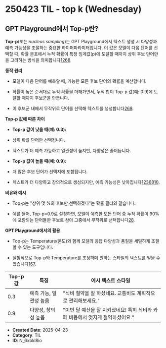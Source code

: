 # 250423 TIL - top k (Wednesday)

## GPT Playground에서 Top-p란?

**Top-p**(또는 _nucleus sampling_)는 GPT Playground에서 텍스트 생성 시 다양성과 예측 가능성을 조절하는 중요한 하이퍼파라미터입니다. 이 값은 모델이 다음 단어를 선택할 때, 확률 분포에서 누적 확률이 특정 임계값(p)에 도달할 때까지 상위 후보 단어만을 고려하는 방식을 의미합니다[1](https://wktj.tistory.com/164)[2](https://velog.io/@funda__mental_/GPT-Playground%EB%A1%9C-%ED%94%84%EB%A1%AC%ED%94%84%ED%8A%B8-%EC%97%94%EC%A7%80%EB%8B%88%EC%96%B4%EB%A7%81-%ED%95%B4%EB%B3%B4%EA%B8%B0-%ED%8A%9C%ED%86%A0%EB%A6%AC%EC%96%BC)[6](https://www.jiniai.biz/2023/07/23/openai-chatgpt-playground-%EC%99%84%EC%A0%84-%EC%B4%88%EB%B3%B4%EC%9E%90%EB%A5%BC-%EC%9C%84%ED%95%9C-%EC%82%AC%EC%9A%A9-%EA%B0%80%EC%9D%B4%EB%93%9C/)[8](https://testmanager.tistory.com/425).

**동작 원리**

- 모델이 다음 단어를 예측할 때, 가능한 모든 후보 단어의 확률을 계산합니다.

- 확률이 높은 순서대로 누적 확률을 더해가면서, 누적 합이 Top-p 값(예: 0.9)에 도달할 때까지 후보군을 만듭니다.

- 이 후보군 내에서 무작위로 단어를 선택해 텍스트를 생성합니다[2](https://velog.io/@funda__mental_/GPT-Playground%EB%A1%9C-%ED%94%84%EB%A1%AC%ED%94%84%ED%8A%B8-%EC%97%94%EC%A7%80%EB%8B%88%EC%96%B4%EB%A7%81-%ED%95%B4%EB%B3%B4%EA%B8%B0-%ED%8A%9C%ED%86%A0%EB%A6%AC%EC%96%BC)[6](https://www.jiniai.biz/2023/07/23/openai-chatgpt-playground-%EC%99%84%EC%A0%84-%EC%B4%88%EB%B3%B4%EC%9E%90%EB%A5%BC-%EC%9C%84%ED%95%9C-%EC%82%AC%EC%9A%A9-%EA%B0%80%EC%9D%B4%EB%93%9C/)[8](https://testmanager.tistory.com/425).

**Top-p 값에 따른 차이**

- **Top-p 값이 낮을 때(예: 0.3):**

- 상위 확률 단어만 선택됩니다.

- 텍스트가 더 예측 가능하고 일관성이 높지만, 다양성은 줄어듭니다.

- **Top-p 값이 높을 때(예: 0.9):**

- 더 많은 후보 단어가 선택지에 포함됩니다.

- 텍스트가 더 다양하고 창의적으로 생성되지만, 예측 가능성은 낮아집니다[1](https://wktj.tistory.com/164)[2](https://velog.io/@funda__mental_/GPT-Playground%EB%A1%9C-%ED%94%84%EB%A1%AC%ED%94%84%ED%8A%B8-%EC%97%94%EC%A7%80%EB%8B%88%EC%96%B4%EB%A7%81-%ED%95%B4%EB%B3%B4%EA%B8%B0-%ED%8A%9C%ED%86%A0%EB%A6%AC%EC%96%BC)[3](https://wikidocs.net/195818)[6](https://www.jiniai.biz/2023/07/23/openai-chatgpt-playground-%EC%99%84%EC%A0%84-%EC%B4%88%EB%B3%B4%EC%9E%90%EB%A5%BC-%EC%9C%84%ED%95%9C-%EC%82%AC%EC%9A%A9-%EA%B0%80%EC%9D%B4%EB%93%9C/)[8](https://testmanager.tistory.com/425)[10](https://dusanbaek.tistory.com/101).

**비유와 예시**

- Top-p는 "상위 몇 %의 후보만 선택하겠다"는 확률 필터와 같습니다.

- 예를 들어, Top-p=0.9로 설정하면, 모델이 예측한 모든 단어 중 누적 확률이 90%에 포함되는 단어들만 후보로 삼아 그중에서 무작위로 선택합니다[2](https://velog.io/@funda__mental_/GPT-Playground%EB%A1%9C-%ED%94%84%EB%A1%AC%ED%94%84%ED%8A%B8-%EC%97%94%EC%A7%80%EB%8B%88%EC%96%B4%EB%A7%81-%ED%95%B4%EB%B3%B4%EA%B8%B0-%ED%8A%9C%ED%86%A0%EB%A6%AC%EC%96%BC)[8](https://testmanager.tistory.com/425).

**GPT Playground에서의 활용**

- Top-p는 Temperature(온도)와 함께 모델의 응답 다양성과 품질을 세밀하게 조절할 수 있는 도구입니다.

- 실험적으로 Top-p와 Temperature를 조정하며 원하는 스타일의 텍스트를 얻을 수 있습니다[1](https://wktj.tistory.com/164)[6](https://www.jiniai.biz/2023/07/23/openai-chatgpt-playground-%EC%99%84%EC%A0%84-%EC%B4%88%EB%B3%B4%EC%9E%90%EB%A5%BC-%EC%9C%84%ED%95%9C-%EC%82%AC%EC%9A%A9-%EA%B0%80%EC%9D%B4%EB%93%9C/)[7](https://knou4silver.tistory.com/211).

| Top-p 값 | 특징            | 예시 텍스트 스타일                                     |
| ------- | ------------- | ---------------------------------------------- |
| 0.3     | 예측 가능, 일관성 높음 | "식비 절약을 잘 하셨네요. 교통비도 계획적으로 관리해보세요."            |
| 0.9     | 다양성, 창의성 높음   | "이번 달 예산을 잘 지키셨네요! 특히 식비와 카페 비용에서 멋지게 절약하셨어요." |

- **Created Date**: 2025-04-23
- **Category**: TIL
- **ID**: N_6xbkl8io